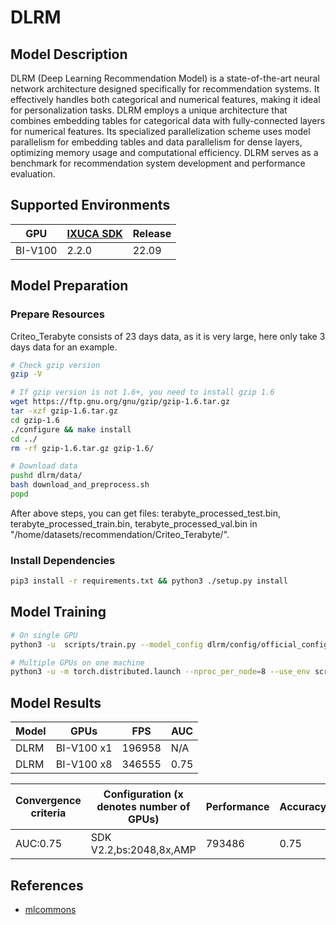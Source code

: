# DLRM

## Model Description

DLRM (Deep Learning Recommendation Model) is a state-of-the-art neural network architecture designed specifically for
recommendation systems. It effectively handles both categorical and numerical features, making it ideal for
personalization tasks. DLRM employs a unique architecture that combines embedding tables for categorical data with
fully-connected layers for numerical features. Its specialized parallelization scheme uses model parallelism for
embedding tables and data parallelism for dense layers, optimizing memory usage and computational efficiency. DLRM
serves as a benchmark for recommendation system development and performance evaluation.

## Supported Environments

| GPU    | [IXUCA SDK](https://gitee.com/deep-spark/deepspark#%E5%A4%A9%E6%95%B0%E6%99%BA%E7%AE%97%E8%BD%AF%E4%BB%B6%E6%A0%88-ixuca) | Release |
|--------|-----------|---------|
| BI-V100 | 2.2.0     |  22.09  |

## Model Preparation

### Prepare Resources

Criteo_Terabyte consists of 23 days data, as it is very large, here only take 3 days data for an example.

```sh
# Check gzip version
gzip -V

# If gzip version is not 1.6+, you need to install gzip 1.6
wget https://ftp.gnu.org/gnu/gzip/gzip-1.6.tar.gz
tar -xzf gzip-1.6.tar.gz
cd gzip-1.6
./configure && make install
cd ../
rm -rf gzip-1.6.tar.gz gzip-1.6/

# Download data
pushd dlrm/data/
bash download_and_preprocess.sh
popd
```

After above steps, you can get files: terabyte_processed_test.bin, terabyte_processed_train.bin,
terabyte_processed_val.bin in "/home/datasets/recommendation/Criteo_Terabyte/".

### Install Dependencies

```sh
pip3 install -r requirements.txt && python3 ./setup.py install
```

## Model Training

```sh
# On single GPU
python3 -u  scripts/train.py --model_config dlrm/config/official_config.json --dataset /home/datasets/recommendation/Criteo_Terabyte  --lr 0.1 --warmup_steps 2750 --decay_end_lr 0 --decay_steps 27772 --decay_start_step 49315 --batch_size 2048 --epochs 5 |& tee 1card.txt

# Multiple GPUs on one machine
python3 -u -m torch.distributed.launch --nproc_per_node=8 --use_env scripts/dist_train.py --model_config dlrm/config/official_config.json --dataset /home/datasets/recommendation/Criteo_Terabyte  --lr 0.1 --warmup_steps 2750 --decay_end_lr 0 --decay_steps 27772 --decay_start_step 49315 --batch_size 2048 --epochs 5 |& tee 8cards.txt
```

## Model Results

| Model | GPUs       | FPS    | AUC  |
|-------|------------|--------|------|
| DLRM  | BI-V100 x1 | 196958 | N/A  |
| DLRM  | BI-V100 x8 | 346555 | 0.75 |

| Convergence criteria | Configuration (x denotes number of GPUs) | Performance | Accuracy | Power（W） | Scalability | Memory utilization（G） | Stability |
|----------------------|------------------------------------------|-------------|----------|------------|-------------|-------------------------|-----------|
| AUC:0.75             | SDK V2.2,bs:2048,8x,AMP                  | 793486      | 0.75     | 60\*8      | 0.97        | 3.7\*8                  | 1         |

## References

- [mlcommons](https://github.com/mlcommons/training_results_v0.7/tree/master/NVIDIA/benchmarks/dlrm/implementations/pytorch)
